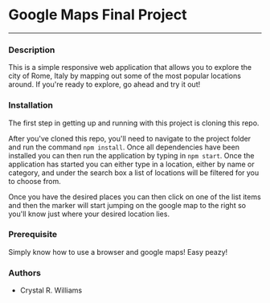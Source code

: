 # Google Maps Final Project
---

### Description
This is a simple responsive web application that allows you to explore the city of Rome, Italy by mapping out some of the most popular locations around. If you're ready to explore, go ahead and try it out!

### Installation
The first step in getting up and running with this project is cloning this repo. 

After you've cloned this repo, you'll need to navigate to the project folder and run the command `npm install`. Once all dependencies have been installed you can then run the application by typing in `npm start`. Once the application has started you can either type in a location, either by name or category, and under the search box a list of locations will be filtered for you to choose from.

Once you have the desired places you can then click on one of the list items and then the marker will start jumping on the google map to the right so you'll know just where your desired location lies.

### Prerequisite

Simply know how to use a browser and google maps! Easy peazy!

### Authors
* Crystal R. Williams